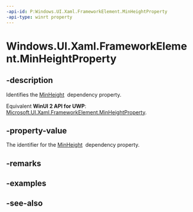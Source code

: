```yaml
---
-api-id: P:Windows.UI.Xaml.FrameworkElement.MinHeightProperty
-api-type: winrt property
---
```


<!-- Property syntax
public Windows.UI.Xaml.DependencyProperty MinHeightProperty { get; }
-->

# Windows.UI.Xaml.FrameworkElement.MinHeightProperty

## -description
Identifies the [MinHeight](frameworkelement_minheight.md)  dependency property.

Equivalent **WinUI 2 API for UWP**: [Microsoft.UI.Xaml.FrameworkElement.MinHeightProperty](/windows/winui/api/microsoft.ui.xaml.frameworkelement.minheightproperty).

## -property-value
The identifier for the [MinHeight](frameworkelement_minheight.md)  dependency property.

## -remarks

## -examples

## -see-also
